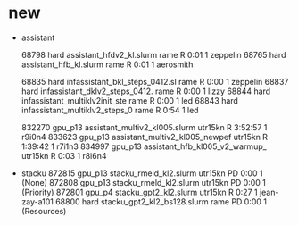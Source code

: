 # new

* assistant

     68798      hard       assistant_hfdv2_kl.slurm     rame  R       0:01      1 zeppelin
     68765      hard assistant_hfb_kl.slurm     rame  R       0:01      1 aerosmith

     68835      hard infassistant_bkl_steps_0412.sl     rame  R       0:00      1 zeppelin
     68837      hard infassistant_dklv2_steps_0412.     rame  R       0:00      1 lizzy
     68844      hard infassistant_multiklv2init_ste     rame  R       0:00      1 led
     68843      hard infassistant_multiklv2_steps_0     rame  R       0:54      1 led


    832270   gpu_p13 assistant_multiv2_kl005.slurm  utr15kn  R    3:52:57      1 r9i0n4
    833623   gpu_p13 assistant_multiv2_kl005_newpef  utr15kn  R    1:39:42      1 r7i1n3
    834997   gpu_p13 assistant_hfb_kl005_v2_warmup_  utr15kn  R       0:03      1 r8i6n4

* stacku
    872815   gpu_p13         stacku_rmeld_kl2.slurm  utr15kn PD       0:00      1 (None)
    872808   gpu_p13         stacku_rmeld_kl2.slurm  utr15kn PD       0:00      1 (Priority)
    872801    gpu_p4          stacku_gpt2_kl2.slurm  utr15kn  R       0:27      1 jean-zay-a101
     68800      hard    stacku_gpt2_kl2_bs128.slurm     rame PD       0:00      1 (Resources)
